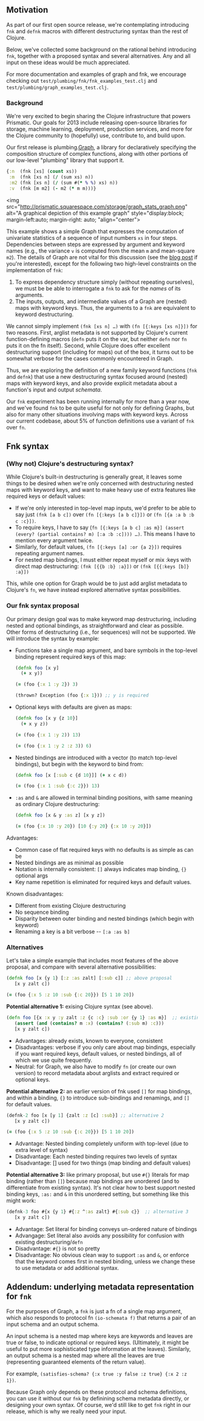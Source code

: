 ## Motivation

As part of our first open source release, we're contemplating introducing `fnk` and `defnk` macros with different destructuring syntax than the rest of Clojure.  

Below, we've collected some background on the rational behind introducing `fnk`, together with a proposed syntax and several alternatives.  Any and all input on these ideas would be much appreciated.

For more documentation and examples of graph and fnk, we encourage checking out `test/plumbing/fnk/fnk_examples_test.clj` and `test/plumbing/graph_examples_test.clj`.

### Background

We're very excited to begin sharing the Clojure infrastructure that powers Prismatic.  Our goals for 2013 include releasing open-source libraries for storage, machine learning, deployment, production services, and more for the Clojure community to (hopefully) use, contribute to, and build upon. 

Our first release is plumbing.[Graph], a library for declaratively specifying the composition structure of complex functions, along with other portions of our low-level "plumbing" library that support it. 

```clojure
{:n  (fnk [xs] (count xs))
 :m  (fnk [xs n] (/ (sum xs) n))
 :m2 (fnk [xs n] (/ (sum #(* % %) xs) n))
 :v  (fnk [m m2] (- m2 (* m m)))}
```

<img src="http://prismatic.squarespace.com/storage/graph_stats_graph.png" alt="A graphical depiction of this example graph" style="display:block; margin-left:auto; margin-right: auto; "align="center">
     
This example shows a simple Graph that expresses the computation of univariate statistics of a sequence of input numbers `xs` in four steps.  Dependencies between steps are expressed by argument and keyword names  (e.g., the variance `v` is computed from the mean `m` and mean-square `m2`).   The details of Graph are not vital for this discussion (see the [blog post](Graph) if you're interested), except for the following two high-level constraints on the implementation of `fnk`:

  1.  To express dependency structure simply (without repeating ourselves), we must be be able to interrogate a `fnk`  to ask for the *names* of its arguments.
  2.  The inputs, outputs, and intermediate values of a Graph are (nested) maps with keyword keys.  Thus, the arguments to a `fnk` are equivalent to keyword destructuring.

We cannot simply implement `(fnk [xs n] …)` with `(fn [{:keys [xs n]}])` for two reasons. First, arglist metadata is not supported by Clojure's current function-defining macros (`defn` puts it on the var, but neither `defn` nor `fn` puts it on the fn itself).  Second, while Clojure does offer excellent destructuring support (including for maps) out of the box, it turns out to be somewhat verbose for the cases commonly encountered in Graph.  

Thus, we are exploring the definition of a new family keyword functions (`fnk` and `defnk`) that use a new destructuring syntax focused around (nested) maps with keyword keys, and also provide explicit metadata about a function's input and output *schemata*. 

Our `fnk` experiment has been running internally for more than a year now, and we've found `fnk` to be quite useful for not only for defining Graphs, but also for many other situations involving maps with keyword keys.  Across our current codebase, about 5% of function definitions use a variant of `fnk` over `fn`.


## Fnk syntax

### (Why not) Clojure's destructuring syntax?

While Clojure's built-in destructuring is generally great, it leaves some things to be desired when we're only concerned with destructuring nested maps with keyword keys, and want to make heavy use of extra features like required keys or default values:

 * If we're only interested in top-level map inputs, we'd prefer to be able to say just `(fnk [a b c])` over `(fn [{:keys [a b c]}])` or `(fn [{a :a b :b c :c}])`. 
 * To require keys, I have to say (`fn [{:keys [a b c] :as m}] (assert (every? (partial contains? m) [:a :b :c]))) …)`.  This means I have to mention every argument twice.
 * Similarly, for default values, `(fn [{:keys [a] :or {a 2}])` requires repeating argument names.
 * For nested map bindings, I must either repeat myself or mix :keys with direct map destructuring: `(fnk [{{b :b} :a}])` or `(fnk [{{:keys [b]} :a}])`
 
 This, while one option for Graph would be to just add arglist metadata to Clojure's `fn`, we have instead explored alternative syntax possibilities.

### Our fnk syntax proposal

Our primary design goal was to make keyword map destructuring, including nested and optional bindings, as straightforward and clear as possible.  Other forms of destructuring (i.e., for sequences) will not be supported.  We will introduce the syntax by example:

 * Functions take a single map argument, and bare symbols in the top-level binding represent required keys of this map: 

    ```clojure
    (defnk foo [x y] 
      (+ x y))

    (= (foo {:x 1 :y 2}) 3)

    (thrown? Exception (foo {:x 1})) ;; y is required
    ```

 * Optional keys with defaults are given as maps:

    ```clojure
    (defnk foo [x y {z 10}] 
      (+ x y z))

    (= (foo {:x 1 :y 2)) 13)

    (= (foo {:x 1 :y 2 :z 3)) 6)
    ```

 * Nested bindings are introduced with a vector (to match top-level bindings), but begin with the keyword to bind from:

    ```clojure
    (defnk foo [x [:sub c {d 10}]] (+ x c d))

    (= (foo {:x 1 :sub {:c 2}}) 13)
    ```
 
 * `:as` and `&` are allowed in terminal binding positions, with same meaning as ordinary Clojure destructuring:
 
    ```clojure
    (defnk foo [x & y :as z] [x y z])

    (= (foo {:x 10 :y 20}) [10 {:y 20} {:x 10 :y 20}])
    ````
   
  
Advantages:

 * Common case of flat required keys with no defaults is as simple as can be
 * Nested bindings are as minimal as possible
 * Notation is internally consistent: `[]` always indicates map binding, `{}` optional args
 * Key name repetition is eliminated for required keys and default values.

Known disadvantages: 

 * Different from existing Clojure destructuring
 * No sequence binding
 * Disparity between outer binding and nested bindings (which begin with keyword)
 * Renaming a key is a bit verbose -- `[:a :as b]`
  

### Alternatives

Let's take a simple example that includes most features of the above proposal, and compare with several alternative possibilities: 

```clojure
(defnk foo [x {y 1} [:z :as zalt] [:sub c]] ;; above proposal
   [x y zalt c]) 

(= (foo {:x 5 :z 10 :sub {:c 20}}) [5 1 10 20])
```

**Potential alternative 1:** exising Clojure syntax (see above).

```clojure
(defn foo [{x :x y :y zalt :z {c :c} :sub :or {y 1} :as m}]  ;; existing syntax
   (assert (and (contains? m :x) (contains? (:sub m) :c)))
   [x y zalt c])
```

  * Advantages: already exists, known to everyone, consistent
  * Disadvantages: verbose if you only care about map bindings, especially if you want required keys, default values, or nested bindings, all of which we use quite frequently.
  * Neutral: for Graph, we also have to modify `fn` (or create our own version) to record metadata about arglists and extract required or optional keys.

**Potential alternative 2:** an earlier version of fnk used `[]` for map bindings, and within a binding, `{}` to introduce sub-bindings and renamings, and `[]` for default values.  

```clojure
(defnk-2 foo [x [y 1] {zalt :z [c] :sub}] ;; alternative 2
   [x y zalt c]) 

(= (foo {:x 5 :z 10 :sub {:c 20}}) [5 1 10 20])
```
  
 * Advantage: Nested binding completely uniform with top-level (due to extra level of syntax)
 * Disadvantage: Each nested binding requires two levels of syntax
 * Disadvantage: [] used for two things (map binding and default values)
     
**Potential alternative 3:** like primary proposal, but use `#{}` literals for map binding (rather than `[]`) because map bindings are unordered (and to differentiate from existing syntax).  It's not clear how to best support nested binding keys, `:as:` and `&` in this unordered setting, but something like this might work:

```clojure
(defnk-3 foo #{x {y 1} #{:z ^:as zalt} #{:sub c}}  ;; alternative 3
   [x y zalt c])
```
  
 * Advantage: Set literal for binding conveys un-ordered nature of bindings
 * Advangage: Set literal also avoids any possibility for confusion with existing destructuring/`defn`
 * Disadvantage: `#{}` is not so pretty
 * Disadvantage: No obvious clean way to support `:as` and `&`, or enforce that the keyword comes first in nested binding, unless we change these to use metadata or add additional syntax.
 
## Addendum: underlying metadata representation for `fnk`

For the purposes of Graph, a `fnk` is just a fn of a single map argument, which also responds to protocol fn `(io-schemata f)` that returns a pair of an input schema and an output schema.  

An input schema is a nested map where keys are keywords and leaves are true or false, to indicate optional or required keys.  (Ultimately, it might be useful to put more sophisticated type information at the leaves).  Similarly, an output schema is a nested map where all the leaves are true (representing guaranteed elements of the return value).

For example, `(satisfies-schema? {:x true :y false :z true} {:x 2 :z 1})`.

Because Graph only depends on these protocol and schema definitions, you can use it without our `fnk` by definining schema metadata directly, or designing your own syntax.  Of course, we'd still like to get `fnk` right in our release, which is why we really need your input.  
 

[Graph]: http://blog.getprismatic.com/blog/2012/10/1/prismatics-graph-at-strange-loop.html
